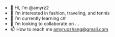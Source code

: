 - 👋 Hi, I’m @amyrz2
- 👀 I’m interested in fashion, traveling, and tennis
- 🌱 I’m currently learning c#
- 💞️ I’m looking to collaborate on ...
- 📫 How to reach me amyruozhang@gmail.com

<!---
amyrz2/amyrz2 is a ✨ special ✨ repository because its `README.md` (this file) appears on your GitHub profile.
You can click the Preview link to take a look at your changes.
--->
